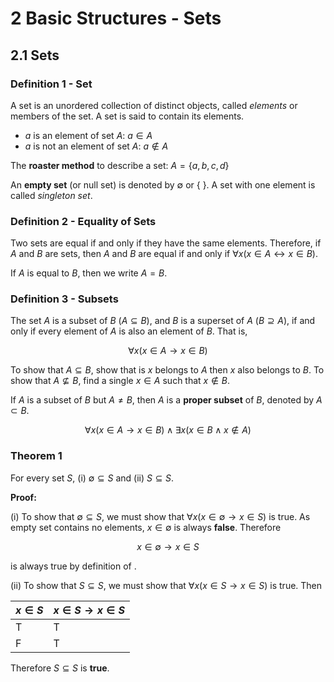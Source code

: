 # 2 Basic Structures - Sets

## 2.1 Sets

### Definition 1 - Set

A set is an unordered collection of distinct objects, called *elements* or members of the set. A set is said to contain its elements.

- $a$ is an element of set $A$: $a \in A$
- $a$ is not an element of set $A$: $a \notin A$

The **roaster method** to describe a set: $A = \{a,b,c,d\}$

An **empty set** (or null set) is denoted by $\emptyset$ or $\{ \ \}$. A set with one element is called _singleton set_.

### Definition 2 - Equality of Sets

Two sets are equal if and only if they have the same elements. Therefore, if $A$ and $B$ are sets, then $A$ and $B$ are equal if and only if $\forall x (x \in A \leftrightarrow x \in B)$.

If $A$ is equal to $B$, then we write $A = B$.

### Definition 3 - Subsets

The set $A$ is a subset of $B$ ($A \subseteq B$), and $B$ is a superset of $A$ ($B \supseteq A$), if and only if every element of $A$ is also an element of $B$. That is,

$$
\forall x (x \in A \to x \in B)
$$

To show that $A \subseteq B$, show that is $x$ belongs to $A$ then $x$ also belongs to $B$. To show that $A \nsubseteq B$, find a single $x \in A$ such that $x \notin B$.

If $A$ is a subset of $B$ but $A \ne B$, then $A$ is a **proper subset** of $B$, denoted by $A \subset B$.

$$
\forall x (x \in A \to x \in B) \land \exists x (x \in B \land x \notin A)
$$

### Theorem 1

For every set $S$, $\text{(i)} \ \emptyset \subseteq S$ and $\text{(ii)} \ S \subseteq S$.

**Proof:**

$\text{(i)}$ To show that $\emptyset \subseteq S$, we must show that $\forall x (x \in \emptyset \to x \in S)$ is true. As empty set contains no elements, $x \in \emptyset$ is always **false**. Therefore

$$
x \in \emptyset \to x \in S
$$

is always true by definition of [](1%20The%20Foundations%20-%20Logic%20and%20Proofs.md#Definition%205%20-%20Implication|implications).

$\text{(ii)}$ To show that $S \subseteq S$, we must show that $\forall x (x \in S \to x \in S)$ is true. Then

| $x \in S$ | $x \in S \to x \in S$ |
| --------- | --------------------- |
| T         | T                     |
| F         | T                      |

Therefore $S \subseteq S$ is **true**.


